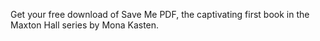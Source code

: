 Get your free download of Save Me PDF, the captivating first book in the Maxton Hall series by Mona Kasten.
